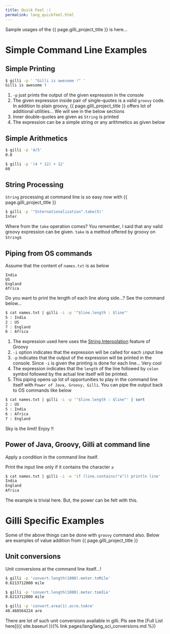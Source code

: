 ```yaml
---
title: Quick Feel :)
permalink: lang_quickfeel.html
---
```


Sample usages of the {{ page.gilli_project_title }} is here...

# Simple Command Line Examples

## Simple Printing

```bash
$ gilli -p ' "Gilli is awesome !" '
Gilli is awesome !
```
1. `-p` just prints the output of the given expression in the console
1. The given expression inside pair of single-quotes is a valid `groovy`
   code. In addition to plain groovy, {{ page.gilli_project_title }} offers lot of
   additional utilities... We will see in the below sections
1. Inner double-quotes are given as `String` is printed
1. The expression can be a simple string or any arithmetics as given below


## Simple Arithmetics

```bash
$ gilli -p '4/5'
0.8

$ gilli -p '(4 * 12) + 12'
60
```

## String Processing

`String` processing at command line is so easy now with {{ page.gilli_project_title }}

```bash
$ gilli -p '"Internationalization".take(5)'
Inter
```
Where from the `take` operation comes? You remember, I said that any valid groovy
expression can be given. `take` is a method offered by groovy on `String`s

## Piping from OS commands

Assume that the content of `names.txt` is as below

```
India
US
England
Africa
```


Do you want to print the length of each line along side...? See the command below...

```bash
$ cat names.txt | gilli -i -p '"$line.length : $line"'
5 : India
2 : US
7 : England
6 : Africa
```

1. The expression used here uses the [String Interpolation](https://groovy-lang.org/syntax.html#_string_interpolation)
feature of Groovy
1. `-i` option indicates that the expression will be called for each `i`nput
line
1. `-p` indicates that the output of the expression will be printed in the console. Since `-i` is given
the printing is done for each line... Very cool
1. The expression indicates that the `length` of the line followed by `colon` symbol
   followed by the actual line itself will be printed. 
1. This piping opens up lot of opportunities to play in the command line itself with
`Power of Java, Groovy, Gilli`. You can pipe the output back to OS commands like below

```bash
$ cat names.txt | gilli -i -p '"$line.length : $line"' | sort
2 : US
5 : India
6 : Africa
7 : England
```

Sky is the limit! Enjoy !!


## Power of Java, Groovy, Gilli at command line

Apply a condition in the command line itself.

Print the input line only if it contains the character `a`

```bash
$ cat names.txt | gilli -i -e 'if (line.contains("a")) println line'
India
England
Africa
```

The example is trivial here. But, the power can be felt with this.

# Gilli Specific Examples

Some of the above things can be done with `groovy` command also. Below are examples
of value addition from {{ page.gilli_project_title }}

## Unit conversions

Unit conversions at the command line itself...!

```bash
$ gilli -p 'convert.length(1000).meter.toMile'
0.6213712000 mile

$ gilli -p 'convert.length(1000).meter.tomILe'
0.6213712000 mile

$ gilli -p 'convert.area(1).acre.toAre'
40.468564224 are

```

There are lot of such unit conversions available in gilli. Pls see
the [Full List here]({{ site.baseurl }}{% link pages/lang/lang_sci_conversions.md %})